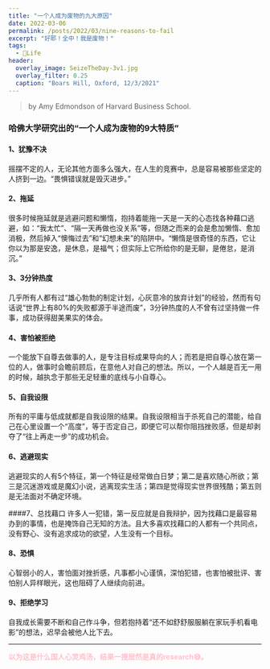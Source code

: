 ```yaml
---
title: "一个人成为废物的九大原因"
date: 2022-03-06
permalink: /posts/2022/03/nine-reasons-to-fail
excerpt: "好耶！全中！我是废物！"
tags:
  - 🍜Life
header:
  overlay_image: SeizeTheDay-3v1.jpg
  overlay_filter: 0.25
  caption: "Boars Hill, Oxford, 12/3/2021"
---
```



> by Amy Edmondson of Harvard Business School.

### 哈佛大学研究出的“一个人成为废物的9大特质”

#### 1、犹豫不决
摇摆不定的人，无论其他方面多么强大，在人生的竞赛中，总是容易被那些坚定的人挤到一边。“畏惧错误就是毁灭进步。”

#### 2、拖延
很多时候拖延就是逃避问题和懒惰，抱持着能拖一天是一天的心态找各种藉口逃避，如：“我太忙”、“隔一天再做也没关系”等，但随之而来的会是愈加懒惰、愈加消极，然后掉入“懊悔过去”和“幻想未来”的陷阱中。“懒惰是很奇怪的东西，它让你以为那是安逸，是休息，是福气；但实际上它所给你的是无聊，是倦怠，是消沉。”

#### 3、3分钟热度
几乎所有人都有过“雄心勃勃的制定计划，心灰意冷的放弃计划”的经验，然而有句话说“世界上有80%的失败都源于半途而废”，3分钟热度的人不曾有过坚持做一件事，成功获得甜美果实的体会。

#### 4、害怕被拒绝
一个能放下自尊去做事的人，是专注目标成果导向的人；而若是把自尊心放在第一位的人，做事时会瞻前顾后，在意他人对自己的想法。所以，一个人越是百无一用的时候，越执念于那些无足轻重的底线与小自尊心。

#### 5、自我设限
所有的平庸与低成就都是自我设限的结果。自我设限相当于杀死自己的潜能，给自己在心里设置一个“高度”，等于否定自己，即便它可以帮你阻挡挫败感，但是却剥夺了“往上再走一步”的成功机会。

#### 6、逃避现实
逃避现实的人有5个特征，第一个特征是经常做白日梦；第二是喜欢随心所欲；第三是沉迷游戏或是魔幻小说，逃离现实生活；第四是觉得现实世界很残酷；第五则是无法面对不确定环境。

####7、总找藉口
许多人一犯错，第一反应就是自我辩护，因为找藉口是最容易办到的事情，也是掩饰自己无知的方法。且大多喜欢找藉口的人都有一个共同点，没有野心、没有追求成功的欲望，人生没有一个目标。

#### 8、恐惧
心智弱小的人，害怕面对挫折感，凡事都小心谨慎，深怕犯错，也害怕被批评、害怕别人异样眼光，这也阻碍了人继续向前进。

#### 9、拒绝学习
自我成长需要不断和自己作斗争，但若抱持着“还不如舒舒服服躺在家玩手机看电影”的想法，迟早会被他人比下去。


----

<span style="color:pink">**以为这是什么国人心灵鸡汤，结果一搜居然是真的research😅。**</span>